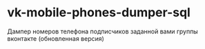 # vk-mobile-phones-dumper-sql
Дампер номеров телефона подписчиков заданной вами группы вконтакте (обновленная версия)

